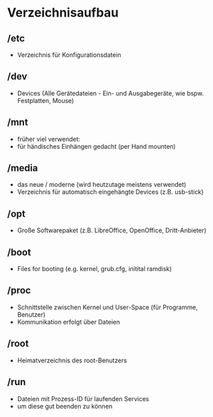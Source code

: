 # Verzeichnisaufbau 

## /etc 

  * Verzeichnis für Konfigurationsdatein 

## /dev 

  * Devices (Alle Gerätedateien - Ein- und Ausgabegeräte, wie bspw. Festplatten, Mouse) 

## /mnt 

  * früher viel verwendet: 
  * für händisches Einhängen gedacht (per Hand mounten) 
 
## /media 

  * das neue / moderne (wird heutzutage meistens verwendet) 
  * Verzeichnis für automatisch eingehängte Devices (z.B. usb-stick)

## /opt 

  * Große Softwarepaket (z.B. LibreOffice, OpenOffice, Dritt-Anbieter) 

## /boot 
 
  * Files for booting (e.g. kernel, grub.cfg, initital ramdisk)

## /proc 

  + Schnittstelle zwischen Kernel und User-Space (für Programme, Benutzer)
  + Kommunikation erfolgt über Dateien 

## /root 
  
  * Heimatverzeichnis des root-Benutzers 

## /run 

  * Dateien mit Prozess-ID für laufenden Services
  * um diese gut beenden zu können 




